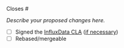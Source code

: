 Closes #

_Describe your proposed changes here._

- [ ] Signed the [InfluxData CLA](https://www.influxdata.com/legal/cla/)
  ([if necessary](https://github.com/influxdata/docs-v2/blob/master/CONTRIBUTING.md#sign-the-influxdata-cla))
- [ ] Rebased/mergeable
